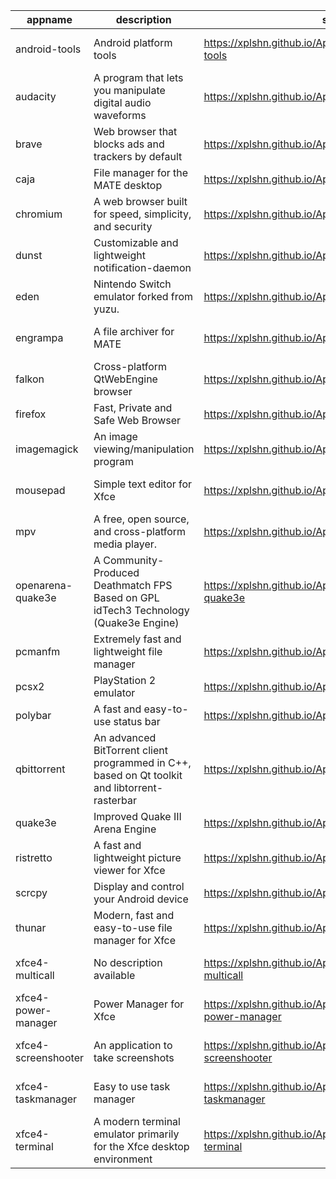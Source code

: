 | appname | description | site | download | version |
| ------- | ----------- | ---- | -------- | ------- |
| android-tools | Android platform tools | https://xplshn.github.io/AppBundleHUB#android-tools | https://github.com/xplshn/AppBundleHUB/releases/download/v119-20250626041924/android-tools-26_06_2025-xplshn.dwfs.AppBundle | v119-20250626041924 |
| audacity | A program that lets you manipulate digital audio waveforms | https://xplshn.github.io/AppBundleHUB#audacity | https://github.com/xplshn/AppBundleHUB/releases/download/v119-20250626041924/audacity-26_06_2025-xplshn.dwfs.AppBundle | v119-20250626041924 |
| brave | Web browser that blocks ads and trackers by default | https://xplshn.github.io/AppBundleHUB#brave | https://github.com/xplshn/AppBundleHUB/releases/download/v119-20250626041924/brave-26_06_2025-xplshn.dwfs.AppBundle | v119-20250626041924 |
| caja | File manager for the MATE desktop | https://xplshn.github.io/AppBundleHUB#caja | https://github.com/xplshn/AppBundleHUB/releases/download/v119-20250626041924/caja-26_06_2025-xplshn.dwfs.AppBundle | v119-20250626041924 |
| chromium | A web browser built for speed, simplicity, and security | https://xplshn.github.io/AppBundleHUB#chromium | https://github.com/xplshn/AppBundleHUB/releases/download/v119-20250626041924/chromium-26_06_2025-xplshn.dwfs.AppBundle | v119-20250626041924 |
| dunst | Customizable and lightweight notification-daemon | https://xplshn.github.io/AppBundleHUB#dunst | https://github.com/xplshn/AppBundleHUB/releases/download/v119-20250626041924/dunst-26_06_2025-xplshn.dwfs.AppBundle | v119-20250626041924 |
| eden | Nintendo Switch emulator forked from yuzu. | https://xplshn.github.io/AppBundleHUB#eden | https://github.com/xplshn/AppBundleHUB/releases/download/v119-20250626041924/eden-26_06_2025-xplshn.dwfs.AppBundle | v119-20250626041924 |
| engrampa | A file archiver for MATE | https://xplshn.github.io/AppBundleHUB#engrampa | https://github.com/xplshn/AppBundleHUB/releases/download/v119-20250626041924/engrampa-26_06_2025-xplshn.dwfs.AppBundle | v119-20250626041924 |
| falkon | Cross-platform QtWebEngine browser | https://xplshn.github.io/AppBundleHUB#falkon | https://github.com/xplshn/AppBundleHUB/releases/download/v119-20250626041924/falkon-26_06_2025-xplshn.dwfs.AppBundle | v119-20250626041924 |
| firefox | Fast, Private and Safe Web Browser | https://xplshn.github.io/AppBundleHUB#firefox | https://github.com/xplshn/AppBundleHUB/releases/download/v119-20250626041924/firefox-26_06_2025-xplshn.dwfs.AppBundle | v119-20250626041924 |
| imagemagick | An image viewing/manipulation program | https://xplshn.github.io/AppBundleHUB#imagemagick | https://github.com/xplshn/AppBundleHUB/releases/download/v119-20250626041924/imageMagick-26_06_2025-xplshn.dwfs.AppBundle | v119-20250626041924 |
| mousepad | Simple text editor for Xfce | https://xplshn.github.io/AppBundleHUB#mousepad | https://github.com/xplshn/AppBundleHUB/releases/download/v119-20250626041924/mousepad-26_06_2025-xplshn.dwfs.AppBundle | v119-20250626041924 |
| mpv | A free, open source, and cross-platform media player. | https://xplshn.github.io/AppBundleHUB#mpv | https://github.com/xplshn/AppBundleHUB/releases/download/v119-20250626041924/mpv-26_06_2025-xplshn.dwfs.AppBundle | v119-20250626041924 |
| openarena-quake3e | A Community-Produced Deathmatch FPS Based on GPL idTech3 Technology (Quake3e Engine) | https://xplshn.github.io/AppBundleHUB#openarena-quake3e | https://github.com/xplshn/AppBundleHUB/releases/download/v119-20250626041924/openarena-quake3e.dwfs.AppBundle | v119-20250626041924 |
| pcmanfm | Extremely fast and lightweight file manager | https://xplshn.github.io/AppBundleHUB#pcmanfm | https://github.com/xplshn/AppBundleHUB/releases/download/v119-20250626041924/pcmanfm-26_06_2025-xplshn.dwfs.AppBundle | v119-20250626041924 |
| pcsx2 | PlayStation 2 emulator | https://xplshn.github.io/AppBundleHUB#pcsx2 | https://github.com/xplshn/AppBundleHUB/releases/download/v119-20250626041924/pcsx2-26_06_2025-xplshn.dwfs.AppBundle | v119-20250626041924 |
| polybar | A fast and easy-to-use status bar | https://xplshn.github.io/AppBundleHUB#polybar | https://github.com/xplshn/AppBundleHUB/releases/download/v119-20250626041924/polybar-26_06_2025-xplshn.dwfs.AppBundle | v119-20250626041924 |
| qbittorrent | An advanced BitTorrent client programmed in C++, based on Qt toolkit and libtorrent-rasterbar | https://xplshn.github.io/AppBundleHUB#qbittorrent | https://github.com/xplshn/AppBundleHUB/releases/download/v119-20250626041924/qbittorrent-26_06_2025-xplshn.dwfs.AppBundle | v119-20250626041924 |
| quake3e | Improved Quake III Arena Engine | https://xplshn.github.io/AppBundleHUB#quake3e | https://github.com/xplshn/AppBundleHUB/releases/download/v119-20250626041924/quake3e.dwfs.AppBundle | v119-20250626041924 |
| ristretto | A fast and lightweight picture viewer for Xfce | https://xplshn.github.io/AppBundleHUB#ristretto | https://github.com/xplshn/AppBundleHUB/releases/download/v119-20250626041924/ristretto-26_06_2025-xplshn.dwfs.AppBundle | v119-20250626041924 |
| scrcpy | Display and control your Android device | https://xplshn.github.io/AppBundleHUB#scrcpy | https://github.com/xplshn/AppBundleHUB/releases/download/v119-20250626041924/scrcpy-26_06_2025-xplshn.dwfs.AppBundle | v119-20250626041924 |
| thunar | Modern, fast and easy-to-use file manager for Xfce | https://xplshn.github.io/AppBundleHUB#thunar | https://github.com/xplshn/AppBundleHUB/releases/download/v119-20250626041924/thunar-26_06_2025-xplshn.dwfs.AppBundle | v119-20250626041924 |
| xfce4-multicall | No description available | https://xplshn.github.io/AppBundleHUB#xfce4-multicall | https://github.com/xplshn/AppBundleHUB/releases/download/v119-20250626041924/xfce4-multicall-26_06_2025-xplshn.dwfs.AppBundle | v119-20250626041924 |
| xfce4-power-manager | Power Manager for Xfce | https://xplshn.github.io/AppBundleHUB#xfce4-power-manager | https://github.com/xplshn/AppBundleHUB/releases/download/v119-20250626041924/xfce4-power-manager-26_06_2025-xplshn.dwfs.AppBundle | v119-20250626041924 |
| xfce4-screenshooter | An application to take screenshots | https://xplshn.github.io/AppBundleHUB#xfce4-screenshooter | https://github.com/xplshn/AppBundleHUB/releases/download/v119-20250626041924/xfce4-screenshooter-26_06_2025-xplshn.dwfs.AppBundle | v119-20250626041924 |
| xfce4-taskmanager | Easy to use task manager | https://xplshn.github.io/AppBundleHUB#xfce4-taskmanager | https://github.com/xplshn/AppBundleHUB/releases/download/v119-20250626041924/xfce4-taskmanager-26_06_2025-xplshn.dwfs.AppBundle | v119-20250626041924 |
| xfce4-terminal | A modern terminal emulator primarily for the Xfce desktop environment | https://xplshn.github.io/AppBundleHUB#xfce4-terminal | https://github.com/xplshn/AppBundleHUB/releases/download/v119-20250626041924/xfce4-terminal-26_06_2025-xplshn.dwfs.AppBundle | v119-20250626041924 |
